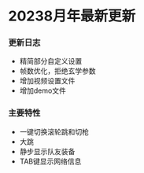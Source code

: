 # 20238月年最新更新
### 更新日志
- 精简部分自定义设置
- 帧数优化，拒绝玄学参数
- 增加视频设置文件
- 增加demo文件
### 主要特性
  - 一键切换滚轮跳和切枪
  - 大跳
  - 静步显示队友装备
  - TAB键显示网络信息
